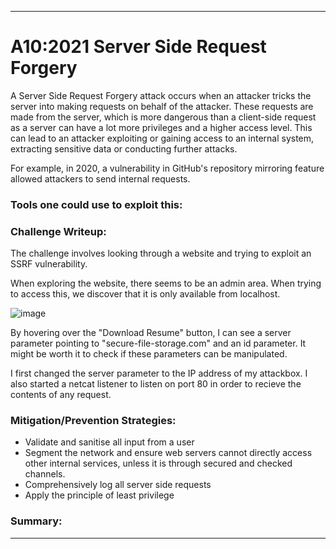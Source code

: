 ***
# A10:2021 Server Side Request Forgery

A Server Side Request Forgery attack occurs when an attacker tricks the server into making requests on behalf of the attacker. These requests are made from the server, which is more dangerous than a client-side request as a server can have a lot more privileges and a higher access level. This can lead to an attacker exploiting or gaining access to an internal system, extracting sensitive data or conducting further attacks. 

For example, in 2020, a vulnerability in GitHub's repository mirroring feature allowed attackers to send internal requests. 

### Tools one could use to exploit this:

### Challenge Writeup:

The challenge involves looking through a website and trying to exploit an SSRF vulnerability. 

When exploring the website, there seems to be an admin area. When trying to access this, we discover that it is only available from localhost. 

![image](https://github.com/user-attachments/assets/781773d1-823a-47b1-9380-9005b11d2083)

By hovering over the "Download Resume" button, I can see a server parameter pointing to "secure-file-storage.com" and an id parameter. It might be worth it to check if these parameters can be manipulated.

I first changed the server parameter to the IP address of my attackbox. 
I also started a netcat listener to listen on port 80 in order to recieve the contents of any request. 

### Mitigation/Prevention Strategies:

- Validate and sanitise all input from a user
- Segment the network and ensure web servers cannot directly access other internal services, unless it is through secured and checked channels. 
- Comprehensively log all server side requests 
- Apply the principle of least privilege 


### Summary:



***

